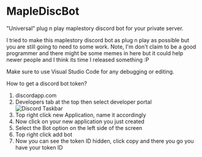 # MapleDiscBot
"Universal" plug n play maplestory discord bot for your private server.

I tried to make this maplestory discord bot as plug n play as possible but you are still going to need to some work.
Note, I'm don't claim to be a good programmer and there might be some memes in here but it could help newer people
and I think its time I released something :P

Make sure to use Visual Studio Code for any debugging or editing.

How to get a discord bot token?
1. discordapp.com
2. Developers tab at the top then select developer portal
![Discord Taskbar](https://gyazo.com/fa160fc47785eeb2a73f763244dcef34)
3. Top right click new Application, name it accordingly
4. Now click on your new application you just created
5. Select the Bot option on the left side of the screen
6. Top right click add bot
7. Now you can see the token ID hidden, click copy and there you go you have your token ID
